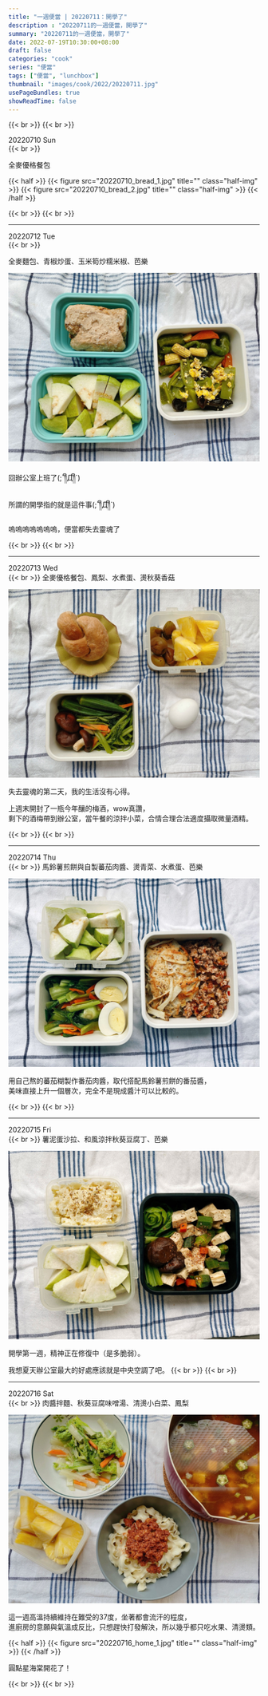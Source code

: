 ```yaml
---
title: "一週便當 | 20220711：開學了"
description : "20220711的一週便當，開學了"
summary: "20220711的一週便當，開學了"
date: 2022-07-19T10:30:00+08:00
draft: false
categories: "cook"
series: "便當"
tags: ["便當", "lunchbox"]
thumbnail: "images/cook/2022/20220711.jpg"
usePageBundles: true
showReadTime: false
---
```


{{< br >}}
{{< br >}}

<div class="border-item"><span>20220710 Sun</span></div>
{{< br >}}

全麥優格餐包

{{< half >}}
{{< figure src="20220710_bread_1.jpg" title="" class="half-img" >}}
{{< figure src="20220710_bread_2.jpg" title="" class="half-img" >}}
{{< /half >}}

{{< br >}}
{{< br >}}

---

<div class="border-item"><span>20220712 Tue</span></div>
{{< br >}}

全麥麵包、青椒炒蛋、玉米筍炒糯米椒、芭樂

![20220712 全麥麵包、青椒炒蛋、玉米筍炒糯米椒、芭樂](20220712_bento_1.jpg)

回辦公室上班了(;´༎ຶД༎ຶ`)

所謂的開學指的就是這件事(;´༎ຶД༎ຶ`)

嗚嗚嗚嗚嗚嗚嗚，便當都失去靈魂了

{{< br >}}
{{< br >}}

---

<div class="border-item"><span>20220713 Wed</span></div>
{{< br >}}
全麥優格餐包、鳳梨、水煮蛋、燙秋葵香菇

![20220713 全麥優格餐包、鳳梨、水煮蛋、燙秋葵香菇](20220713_bento_1.jpg)

失去靈魂的第二天，我的生活沒有心得。

上週末開封了一瓶今年釀的梅酒，wow真讚，
\
剩下的酒梅帶到辦公室，當午餐的涼拌小菜，合情合理合法適度攝取微量酒精。

{{< br >}}
{{< br >}}

---

<div class="border-item"><span>20220714 Thu</span></div>
{{< br >}}
馬鈴薯煎餅與自製蕃茄肉醬、燙青菜、水煮蛋、芭樂

![20220714 馬鈴薯煎餅與自製蕃茄肉醬、燙青菜、水煮蛋、芭樂](20220714_bento_1.jpg)

用自己熬的蕃茄糊製作番茄肉醬，取代搭配馬鈴薯煎餅的番茄醬，
\
美味直接上升一個層次，完全不是現成醬汁可以比較的。

{{< br >}}
{{< br >}}

---

<div class="border-item"><span>20220715 Fri</span></div>
{{< br >}}
薯泥蛋沙拉、和風涼拌秋葵豆腐丁、芭樂

![20220714 薯泥蛋沙拉、和風涼拌秋葵豆腐丁、芭樂](20220715_bento_1.jpg)

開學第一週，精神正在修復中（是多脆弱）。

我想夏天辦公室最大的好處應該就是中央空調了吧。
{{< br >}}
{{< br >}}

---

<div class="border-item"><span>20220716 Sat</span></div>
{{< br >}}
肉醬拌麵、秋葵豆腐味噌湯、清燙小白菜、鳳梨

![20220714 肉醬拌麵、秋葵豆腐味噌湯、清燙小白菜、鳳梨](20220716_lunch_1.jpg)

這一週高溫持續維持在難受的37度，坐著都會流汗的程度，
\
進廚房的意願與氣溫成反比，只想趕快打發解決，所以幾乎都只吃水果、清燙類。

{{< half >}}
{{< figure src="20220716_home_1.jpg" title="" class="half-img" >}}
{{< /half >}}

圓點星海棠開花了！

{{< br >}}
{{< br >}}
